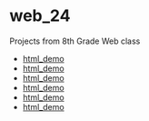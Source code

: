 # web_24
Projects from 8th Grade Web class

<ul>
  <li><a href=">html_demo" target=_blank>html_demo</a></li>
  <li><a href=">btsn_project" target=_blank>html_demo</a></li>
  <li><a href="css_demo_2" target=_blank>html_demo</a></li>
  <li><a href=">midterm" target=_blank>html_demo</a></li>
  <li><a href=">js_demo" target=_blank>html_demo</a></li>
  <li><a href=">majic_8ball" target=_blank>html_demo</a></li>
</ul>
